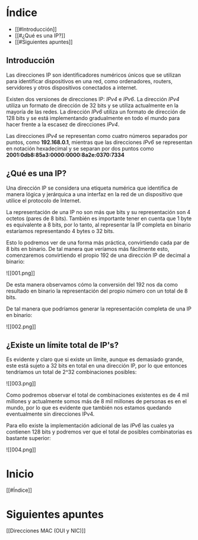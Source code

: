 # Índice

- [[#Introducción]]
- [[#¿Qué es una IP?]]
- [[#Siguientes apuntes]]

## Introducción

Las direcciones IP son identificadores numéricos únicos que se utilizan para identificar dispositivos en una red, como ordenadores, routers, servidores y otros dispositivos conectados a internet.

Existen dos versiones de direcciones IP: *IPv4* e *IPv6*. La dirección *IPv4* utiliza un formato de dirección de 32 bits y se utiliza actualmente en la mayoría de las redes. La dirección *IPv6* utiliza un formato de dirección de 128 bits y se está implementando gradualmente en todo el mundo para hacer frente a la escasez de direcciones *IPv4*.

Las direcciones *IPv4* se representan como cuatro números separados por puntos, como **192.168.0.1**, mientras que las direcciones *IPv6* se representan en notación hexadecimal y se separan por dos puntos como **2001:0db8:85a3:0000:0000:8a2e:0370:7334**

## ¿Qué es una IP?

Una dirección IP se considera una etiqueta numérica que identifica de manera lógica y jerárquica a una interfaz en la red de un dispositivo que utilice el protocolo de Internet.

La representación de una IP no son más que bits y su representación son 4 octetos (pares de 8 bits). También es importante tener en cuenta que 1 byte es equivalente a 8 bits, por lo tanto, al representar la IP completa en binario estaríamos representando 4 bytes o 32 bits.

Esto lo podremos ver de una forma más práctica, convirtiendo cada par de 8 bits en binario. De tal manera que veríamos más fácilmente esto, comenzaremos convirtiendo el propio 192 de una dirección IP de decimal a binario:

![[001.png]]

De esta manera observamos cómo la conversión del 192 nos da como resultado en binario la representación del propio número con un total de 8 bits.

De tal manera que podríamos generar la representación completa de una IP en binario:

![[002.png]]

## ¿Existe un límite total de IP's?

Es evidente y claro que si existe un límite, aunque es demasiado grande, este está sujeto a 32 bits en total en una dirección IP, por lo que entonces tendríamos un total de 2^32 combinaciones posibles:

![[003.png]]

Como podremos observar el total de combinaciones existentes es de 4 mil millones y actualmente somos más de 8 mil millones de personas es en el mundo, por lo que es evidente que también nos estamos quedando eventualmente sin direcciones IPv4.

Para ello existe la implementación adicional de las *IPv6* las cuales ya contienen 128 bits y podremos ver que el total de posibles combinatorias es bastante superior:

![[004.png]]

# Inicio

[[#Índice]]
# **Siguientes apuntes**

[[Direcciones MAC (OUI y NIC)]]

